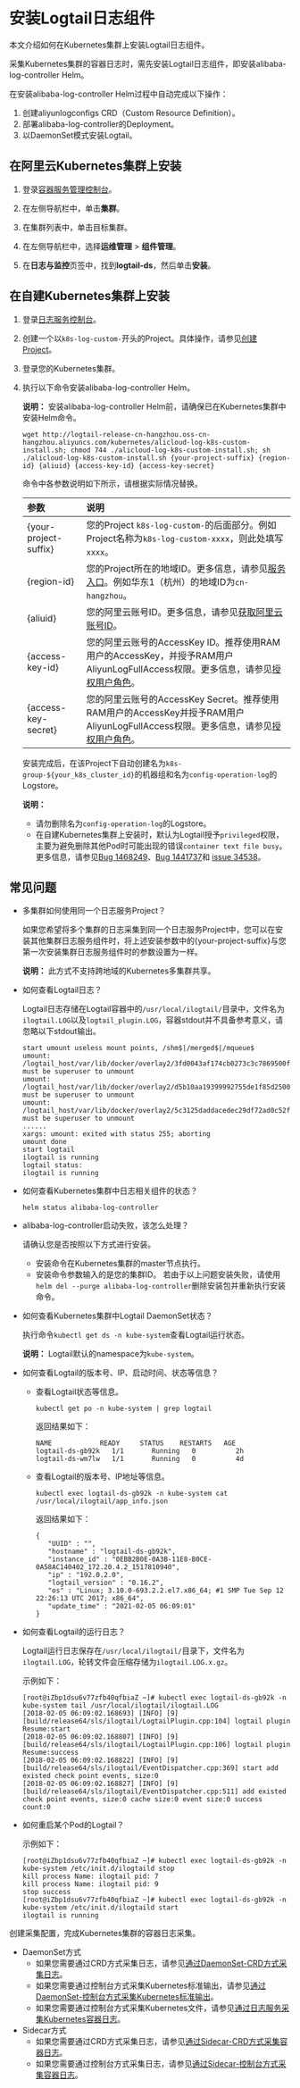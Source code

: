 # 安装Logtail日志组件

本文介绍如何在Kubernetes集群上安装Logtail日志组件。

采集Kubernetes集群的容器日志时，需先安装Logtail日志组件，即安装alibaba-log-controller Helm。

在安装alibaba-log-controller Helm过程中自动完成以下操作：

1.  创建aliyunlogconfigs CRD（Custom Resource Definition）。
2.  部署alibaba-log-controller的Deployment。
3.  以DaemonSet模式安装Logtail。

## 在阿里云Kubernetes集群上安装

1.  登录[容器服务管理控制台](https://cs.console.aliyun.com)。

2.  在左侧导航栏中，单击**集群**。

3.  在集群列表中，单击目标集群。

4.  在左侧导航栏中，选择**运维管理** \> **组件管理**。

5.  在**日志与监控**页签中，找到**logtail-ds**，然后单击**安装**。


## 在自建Kubernetes集群上安装

1.  登录[日志服务控制台](https://sls.console.aliyun.com)。

2.  创建一个以`k8s-log-custom-`开头的Project。具体操作，请参见[创建Project](/intl.zh-CN/数据采集/准备工作/管理Project.md)。

3.  登录您的Kubernetes集群。

4.  执行以下命令安装alibaba-log-controller Helm。

    **说明：** 安装alibaba-log-controller Helm前，请确保已在Kubernetes集群中安装Helm命令。

    ```
    wget http://logtail-release-cn-hangzhou.oss-cn-hangzhou.aliyuncs.com/kubernetes/alicloud-log-k8s-custom-install.sh; chmod 744 ./alicloud-log-k8s-custom-install.sh; sh ./alicloud-log-k8s-custom-install.sh {your-project-suffix} {region-id} {aliuid} {access-key-id} {access-key-secret}
    ```

    命令中各参数说明如下所示，请根据实际情况替换。

    |参数|说明|
    |:-|:-|
    |\{your-project-suffix\}|您的Project `k8s-log-custom-`的后面部分。例如Project名称为`k8s-log-custom-xxxx`，则此处填写`xxxx`。|
    |\{region-id\}|您的Project所在的地域ID。更多信息，请参见[服务入口](/intl.zh-CN/开发指南/API参考/服务入口.md)。例如华东1（杭州）的地域ID为`cn-hangzhou`。|
    |\{aliuid\}|您的阿里云账号ID。更多信息，请参见[获取阿里云账号ID](/intl.zh-CN/数据采集/Logtail采集/机器组/配置用户标识.md)。|
    |\{access-key-id\}|您的阿里云账号的AccessKey ID。推荐使用RAM用户的AccessKey，并授予RAM用户AliyunLogFullAccess权限。更多信息，请参见[授权用户角色](/intl.zh-CN/开发指南/访问控制RAM/授权用户角色.md)。|
    |\{access-key-secret\}|您的阿里云账号的AccessKey Secret。推荐使用RAM用户的AccessKey并授予RAM用户AliyunLogFullAccess权限。更多信息，请参见[授权用户角色](/intl.zh-CN/开发指南/访问控制RAM/授权用户角色.md)。|

    安装完成后，在该Project下自动创建名为`k8s-group-${your_k8s_cluster_id}`的机器组和名为`config-operation-log`的Logstore。

    **说明：**

    -   请勿删除名为`config-operation-log`的Logstore。
    -   在自建Kubernetes集群上安装时，默认为Logtail授予`privileged`权限，主要为避免删除其他Pod时可能出现的错误`container text file busy`。更多信息，请参见[Bug 1468249](https://bugzilla.redhat.com/show_bug.cgi?spm=a2c4g.11186623.2.10.QhaVGc&id=1468249)、[Bug 1441737](https://bugzilla.redhat.com/show_bug.cgi?spm=a2c4g.11186623.2.11.QhaVGc&id=1441737)和 [issue 34538](https://github.com/moby/moby/issues/34538?spm=a2c4g.11186623.2.12.QhaVGc)。

## 常见问题

-   多集群如何使用同一个日志服务Project？

    如果您希望将多个集群的日志采集到同一个日志服务Project中，您可以在安装其他集群日志服务组件时，将上述安装参数中的\{your-project-suffix\}与您第一次安装集群日志服务组件时的参数设置为一样。

    **说明：** 此方式不支持跨地域的Kubernetes多集群共享。

-   如何查看Logtail日志？

    Logtail日志存储在Logtail容器中的`/usr/local/ilogtail/`目录中，文件名为`ilogtail.LOG`以及`logtail_plugin.LOG`，容器stdout并不具备参考意义，请忽略以下stdout输出。

    ```
    start umount useless mount points, /shm$|/merged$|/mqueue$
    umount: /logtail_host/var/lib/docker/overlay2/3fd0043af174cb0273c3c7869500fbe2bdb95d13b1e110172ef57fe840c82155/merged: must be superuser to unmount
    umount: /logtail_host/var/lib/docker/overlay2/d5b10aa19399992755de1f85d25009528daa749c1bf8c16edff44beab6e69718/merged: must be superuser to unmount
    umount: /logtail_host/var/lib/docker/overlay2/5c3125daddacedec29df72ad0c52fac800cd56c6e880dc4e8a640b1e16c22dbe/merged: must be superuser to unmount
    ......
    xargs: umount: exited with status 255; aborting
    umount done
    start logtail
    ilogtail is running
    logtail status:
    ilogtail is running
    ```

-   如何查看Kubernetes集群中日志相关组件的状态？

    ```
    helm status alibaba-log-controller
    ```

-   alibaba-log-controller启动失败，该怎么处理？

    请确认您是否按照以下方式进行安装。

    -   安装命令在Kubernetes集群的master节点执行。
    -   安装命令参数输入的是您的集群ID。
    若由于以上问题安装失败，请使用`helm del --purge alibaba-log-controller`删除安装包并重新执行安装命令。

-   如何查看Kubernetes集群中Logtail DaemonSet状态？

    执行命令`kubectl get ds -n kube-system`查看Logtail运行状态。

    **说明：** Logtail默认的namespace为`kube-system`。

-   如何查看Logtail的版本号、IP、启动时间、状态等信息？
    -   查看Logtail状态等信息。

        ```
        kubectl get po -n kube-system | grep logtail
        ```

        返回结果如下：

        ```
        NAME            READY     STATUS    RESTARTS   AGE
        logtail-ds-gb92k   1/1       Running   0          2h
        logtail-ds-wm7lw   1/1       Running   0          4d
        ```

    -   查看Logtail的版本号、IP地址等信息。

        ```
        kubectl exec logtail-ds-gb92k -n kube-system cat /usr/local/ilogtail/app_info.json
        ```

        返回结果如下：

        ```
        {
           "UUID" : "",
           "hostname" : "logtail-ds-gb92k",
           "instance_id" : "0EBB2B0E-0A3B-11E8-B0CE-0A58AC140402_172.20.4.2_1517810940",
           "ip" : "192.0.2.0",
           "logtail_version" : "0.16.2",
           "os" : "Linux; 3.10.0-693.2.2.el7.x86_64; #1 SMP Tue Sep 12 22:26:13 UTC 2017; x86_64",
           "update_time" : "2021-02-05 06:09:01"
        }
        ```

-   如何查看Logtail的运行日志？

    Logtail运行日志保存在`/usr/local/ilogtail/`目录下，文件名为`ilogtail.LOG`，轮转文件会压缩存储为`ilogtail.LOG.x.gz`。

    示例如下：

    ```
    [root@iZbp1dsu6v77zfb40qfbiaZ ~]# kubectl exec logtail-ds-gb92k -n kube-system tail /usr/local/ilogtail/ilogtail.LOG
    [2018-02-05 06:09:02.168693] [INFO] [9] [build/release64/sls/ilogtail/LogtailPlugin.cpp:104] logtail plugin Resume:start
    [2018-02-05 06:09:02.168807] [INFO] [9] [build/release64/sls/ilogtail/LogtailPlugin.cpp:106] logtail plugin Resume:success
    [2018-02-05 06:09:02.168822] [INFO] [9] [build/release64/sls/ilogtail/EventDispatcher.cpp:369] start add existed check point events, size:0
    [2018-02-05 06:09:02.168827] [INFO] [9] [build/release64/sls/ilogtail/EventDispatcher.cpp:511] add existed check point events, size:0 cache size:0 event size:0 success count:0
    ```

-   如何重启某个Pod的Logtail？

    示例如下：

    ```
    [root@iZbp1dsu6v77zfb40qfbiaZ ~]# kubectl exec logtail-ds-gb92k -n kube-system /etc/init.d/ilogtaild stop
    kill process Name: ilogtail pid: 7
    kill process Name: ilogtail pid: 9
    stop success
    [root@iZbp1dsu6v77zfb40qfbiaZ ~]# kubectl exec logtail-ds-gb92k -n kube-system /etc/init.d/ilogtaild start
    ilogtail is running      
    ```


创建采集配置，完成Kubernetes集群的容器日志采集。

-   DaemonSet方式
    -   如果您需要通过CRD方式采集日志，请参见[通过DaemonSet-CRD方式采集日志](/intl.zh-CN/数据采集/Logtail采集/采集容器日志/通过DaemonSet-CRD方式采集日志.md)。
    -   如果您需要通过控制台方式采集Kubernetes标准输出，请参见[通过DaemonSet-控制台方式采集Kubernetes标准输出](/intl.zh-CN/数据采集/Logtail采集/采集容器日志/通过DaemonSet-控制台方式采集Kubernetes标准输出.md)。
    -   如果您需要通过控制台方式采集Kubernetes文件，请参见[通过日志服务采集Kubernetes容器日志](/intl.zh-CN/Kubernetes集群用户指南/可观测性/日志管理/通过日志服务采集Kubernetes容器日志.md)。
-   Sidecar方式
    -   如果您需要通过CRD方式采集日志，请参见[通过Sidecar-CRD方式采集容器日志](/intl.zh-CN/数据采集/Logtail采集/采集容器日志/通过Sidecar-CRD方式采集容器日志.md)。
    -   如果您需要通过控制台方式采集日志，请参见[通过Sidecar-控制台方式采集容器日志](/intl.zh-CN/数据采集/Logtail采集/采集容器日志/通过Sidecar-控制台方式采集容器日志.md)。

